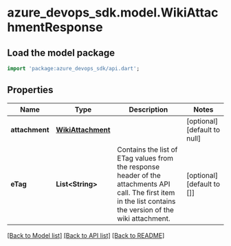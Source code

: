# azure_devops_sdk.model.WikiAttachmentResponse

## Load the model package
```dart
import 'package:azure_devops_sdk/api.dart';
```

## Properties
Name | Type | Description | Notes
------------ | ------------- | ------------- | -------------
**attachment** | [**WikiAttachment**](WikiAttachment.md) |  | [optional] [default to null]
**eTag** | **List&lt;String&gt;** | Contains the list of ETag values from the response header of the attachments API call. The first item in the list contains the version of the wiki attachment. | [optional] [default to []]

[[Back to Model list]](../README.md#documentation-for-models) [[Back to API list]](../README.md#documentation-for-api-endpoints) [[Back to README]](../README.md)


